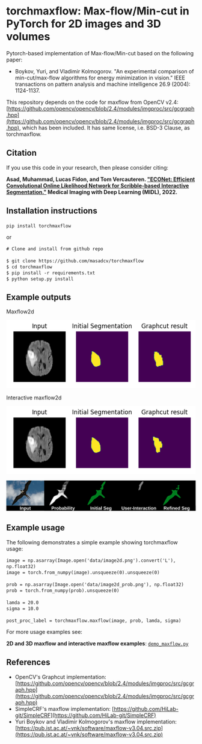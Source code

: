 # torchmaxflow: Max-flow/Min-cut in PyTorch for 2D images and 3D volumes

Pytorch-based implementation of Max-flow/Min-cut based on the following paper:

- Boykov, Yuri, and Vladimir Kolmogorov. "An experimental comparison of min-cut/max-flow algorithms for energy minimization in vision." IEEE transactions on pattern analysis and machine intelligence 26.9 (2004): 1124-1137.

This repository depends on the code for maxflow from OpenCV v2.4: [https://github.com/opencv/opencv/blob/2.4/modules/imgproc/src/gcgraph.hpp](https://github.com/opencv/opencv/blob/2.4/modules/imgproc/src/gcgraph.hpp), which has been included. It has same license, i.e. BSD-3 Clause, as torchmaxflow.

## Citation
If you use this code in your research, then please consider citing:

 **Asad, Muhammad, Lucas Fidon, and Tom Vercauteren. ["ECONet: Efficient Convolutional Online Likelihood Network for Scribble-based Interactive Segmentation."](https://openreview.net/pdf?id=9xtE2AgD_Cc) Medical Imaging with Deep Learning (MIDL), 2022.**

## Installation instructions
`pip install torchmaxflow`

or 


```
# Clone and install from github repo

$ git clone https://github.com/masadcv/torchmaxflow
$ cd torchmaxflow
$ pip install -r requirements.txt
$ python setup.py install
```

## Example outputs
Maxflow2d

![./figures/torchmaxflow_maxflow2d.png](https://raw.githubusercontent.com/masadcv/torchmaxflow/main/figures/torchmaxflow_maxflow2d.png)

Interactive maxflow2d

![./figures/torchmaxflow_intmaxflow2d.png](https://raw.githubusercontent.com/masadcv/torchmaxflow/main/figures/torchmaxflow_intmaxflow2d.png)


![figures/figure_torchmaxflow.png](https://raw.githubusercontent.com/masadcv/torchmaxflow/main/figures/figure_torchmaxflow.png)


## Example usage

The following demonstrates a simple example showing torchmaxflow usage:
```
image = np.asarray(Image.open('data/image2d.png').convert('L'), np.float32)
image = torch.from_numpy(image).unsqueeze(0).unsqueeze(0)

prob = np.asarray(Image.open('data/image2d_prob.png'), np.float32)
prob = torch.from_numpy(prob).unsqueeze(0)

lamda = 20.0
sigma = 10.0

post_proc_label = torchmaxflow.maxflow(image, prob, lamda, sigma)
```

For more usage examples see: 

**2D and 3D maxflow and interactive maxflow examples**: [`demo_maxflow.py`](./demo_maxflow.py) 
 
## References
- OpenCV's Graphcut implementation:[https://github.com/opencv/opencv/blob/2.4/modules/imgproc/src/gcgraph.hpp](https://github.com/opencv/opencv/blob/2.4/modules/imgproc/src/gcgraph.hpp)
- SimpleCRF's maxflow implementation: [https://github.com/HiLab-git/SimpleCRF](https://github.com/HiLab-git/SimpleCRF)
- Yuri Boykov and Vladimir Kolmogorov's maxflow implementation: [https://pub.ist.ac.at/~vnk/software/maxflow-v3.04.src.zip](https://pub.ist.ac.at/~vnk/software/maxflow-v3.04.src.zip)

<!-- BibTeX:
```
@inproceedings{
asad2022econet,
title={{ECON}et: Efficient Convolutional Online Likelihood Network for Scribble-based Interactive Segmentation},
author={Muhammad Asad and Lucas Fidon and Tom Vercauteren},
booktitle={Medical Imaging with Deep Learning},
year={2022},
url={https://openreview.net/forum?id=9xtE2AgD_Cc}
}
``` -->
